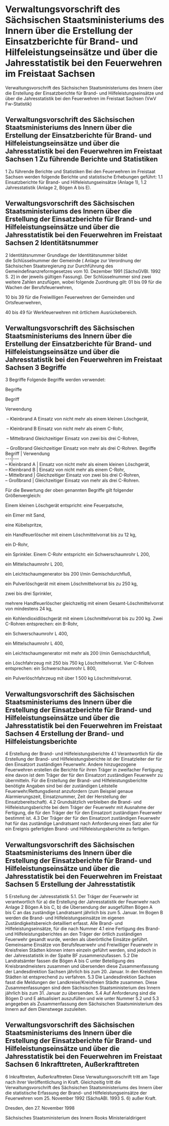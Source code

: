 # Verwaltungsvorschrift des Sächsischen Staatsministeriums des Innern über die Erstellung der Einsatzberichte für Brand- und Hilfeleistungseinsätze und über die Jahresstatistik bei den Feuerwehren im Freistaat Sachsen

Verwaltungsvorschrift des Sächsischen Staatsministeriums des Innern über die Erstellung der Einsatzberichte für Brand- und Hilfeleistungseinsätze und über die Jahresstatistik bei den Feuerwehren im Freistaat Sachsen (VwV Fw-Statistik)

## Verwaltungsvorschrift des Sächsischen Staatsministeriums des Innern über die Erstellung der Einsatzberichte für Brand- und Hilfeleistungseinsätze und über die Jahresstatistik bei den Feuerwehren im Freistaat Sachsen 1 Zu führende Berichte und Statistiken

1 Zu führende Berichte und Statistiken
 Bei den Feuerwehren im Freistaat Sachsen werden folgende Berichte und statistische Erhebungen geführt: 1.1 Einsatzberichte für Brand- und Hilfeleistungseinsätze (Anlage 1), 1.2 Jahresstatistik (Anlage 2, Bögen A bis E). 
## Verwaltungsvorschrift des Sächsischen Staatsministeriums des Innern über die Erstellung der Einsatzberichte für Brand- und Hilfeleistungseinsätze und über die Jahresstatistik bei den Feuerwehren im Freistaat Sachsen 2 Identitätsnummer

2 Identitätsnummer
 Grundlage der Identitätsnummer bildet die Schlüsselnummer der Gemeinde (
          Anlage zur Verordnung der Sächsischen Staatsregierung zur Durchführung des Gemeindefinanzreformgesetzes vom 10. Dezember 1991 [SächsGVBl. 1992 S. 2] in der jeweils gültigen Fassung). 
           Der Schlüsselnummer sind zwei weitere Zahlen anzufügen, wobei folgende Zuordnung gilt: 01 bis 09 für die Wachen der Berufsfeuerwehren,
            
10 bis 39 für die Freiwilligen Feuerwehren der Gemeinden und Ortsfeuerwehren,
            
40 bis 49 für Werkfeuerwehren mit örtlichem Ausrückebereich. 
## Verwaltungsvorschrift des Sächsischen Staatsministeriums des Innern über die Erstellung der Einsatzberichte für Brand- und Hilfeleistungseinsätze und über die Jahresstatistik bei den Feuerwehren im Freistaat Sachsen 3 Begriffe

3 Begriffe
 Folgende Begriffe werden verwendet: 
          
Begriffe
            






Begriff
                
Verwendung
                



 – Kleinbrand A
Einsatz von nicht mehr als einem kleinen Löschgerät,


 – Kleinbrand B
Einsatz von nicht mehr als einem C-Rohr,


 – Mittelbrand
Gleichzeitiger Einsatz von zwei bis drei C-Rohren,


 – Großbrand
Gleichzeitiger Einsatz von mehr als drei C-Rohren. Begriffe  Begriff  | Verwendung  
---|---  
– Kleinbrand A | Einsatz von nicht mehr als einem kleinen Löschgerät,  
– Kleinbrand B | Einsatz von nicht mehr als einem C-Rohr,  
– Mittelbrand | Gleichzeitiger Einsatz von zwei bis drei C-Rohren,  
– Großbrand | Gleichzeitiger Einsatz von mehr als drei C-Rohren.


Für die Bewertung der oben genannten Begriffe gilt folgender Größenvergleich: 
          
Einem kleinen Löschgerät entspricht: eine Feuerpatsche,
            
ein Eimer mit Sand,
            
eine Kübelspritze,
            
ein Handfeuerlöscher mit einem Löschmittelvorrat bis zu 12 kg,
            
ein D-Rohr,
            
ein Sprinkler. Einem C-Rohr entspricht: ein Schwerschaumrohr L 200,
            
ein Mittelschaumrohr L 200,
            
ein Leichtschaumgenerator bis 200 l/min Gemischdurchfluß,
            
ein Pulverlöschgerät mit einem Löschmittelvorrat bis zu 250 kg,
            
zwei bis drei Sprinkler,
            
mehrere Handfeuerlöscher gleichzeitig mit einem Gesamt-Löschmittelvorrat von mindestens 24 kg,
            
ein Kohlendioxidlöschgerät mit einem Löschmittelvorrat bis zu 200 kg. Zwei C-Rohren entsprechen: ein B-Rohr,
            
ein Schwerschaumrohr L 400,
            
ein Mittelschaumrohr L 400,
            
ein Leichtschaumgenerator mit mehr als 200 l/min Gemischdurchfluß,
            
ein Löschfahrzeug mit 250 bis 750 kg Löschmittelvorrat. Vier C-Rohren entsprechen: ein Schwerschaumrohr L 800,
            
ein Pulverlöschfahrzeug mit über 1 500 kg Löschmittelvorrat. 
## Verwaltungsvorschrift des Sächsischen Staatsministeriums des Innern über die Erstellung der Einsatzberichte für Brand- und Hilfeleistungseinsätze und über die Jahresstatistik bei den Feuerwehren im Freistaat Sachsen 4 Erstellung der Brand- und Hilfeleistungsberichte

4 Erstellung der Brand- und Hilfeleistungsberichte 4.1 Verantwortlich für die Erstellung der Brand- und Hilfeleistungsberichte ist der Einsatzleiter der für den Einsatzort zuständigen Feuerwehr. Andere hinzugezogene Feuerwehren erstellen die Berichte für ihren Träger in zweifacher Fertigung; eine davon ist dem Träger der für den Einsatzort zuständigen Feuerwehr zu übermitteln. Für die Erstellung der Brand- und Hilfeleistungsberichte benötigte Angaben sind bei der zuständigen Leitstelle Feuerwehr/Rettungsdienst anzufordern (zum Beispiel genaue Alarmierungszeit, Einsatznummer, Zeit der Herstellung der Einsatzbereitschaft). 4.2 Grundsätzlich verbleiben die Brand- und Hilfeleistungsberichte bei dem Träger der Feuerwehr mit Ausnahme der Fertigung, die für den Träger der für den Einsatzort zuständigen Feuerwehr bestimmt ist. 4.3 Der Träger der für den Einsatzort zuständigen Feuerwehr hat für das zuständige Landratsamt nach Anforderung einen Satz aller für ein Ereignis gefertigten Brand- und Hilfeleistungsberichte zu fertigen. 
## Verwaltungsvorschrift des Sächsischen Staatsministeriums des Innern über die Erstellung der Einsatzberichte für Brand- und Hilfeleistungseinsätze und über die Jahresstatistik bei den Feuerwehren im Freistaat Sachsen 5 Erstellung der Jahresstatistik

5 Erstellung der Jahresstatistik 5.1. Der Träger der Feuerwehr ist verantwortlich für a) die Erstellung der Jahresstatistik der Feuerwehr nach Anlage 2 Bögen A bis C, b) die Übersendung der ausgefüllten Bögen A bis C an das zuständige Landratsamt jährlich bis zum 5. Januar. Im Bogen B werden die Brand- und Hilfeleistungseinsätze im eigenen Zuständigkeitsbereich detailliert erfasst. Alle Brand- und Hilfeleistungseinsätze, für die nach Nummer 4.1 eine Fertigung des Brand- und Hilfeleistungsberichtes an den Träger der örtlich zuständigen Feuerwehr gesandt wurde, werden als überörtliche Einsätze geführt. Gemeinsame Einsätze von Berufsfeuerwehr und Freiwilliger Feuerwehr in Kreisfreien Städten können intern einzeln geführt werden, sind jedoch in der Jahresstatistik in der Spalte BF zusammenzufassen. 5.2 Die Landratsämter fassen die Bögen A bis C unter Beteiligung des Kreisbrandmeisters zusammen und übersenden diese Zusammenfassung der Landesdirektion Sachsen jährlich bis zum 20. Januar. In den Kreisfreien Städten ist entsprechend zu verfahren. 5.3 Die Landesdirektion Sachsen fasst die Meldungen der Landkreise/Kreisfreien Städte zusammen. Diese Zusammenfassungen sind dem Sächsischen Staatsministerium des Innern jährlich bis zum 31. Januar zu übersenden. 5.4 Auf Anforderung sind die Bögen D und E aktualisiert auszufüllen und wie unter Nummer 5.2 und 5.3 angegeben als Zusammenfassung dem Sächsischen Staatsministerium des Innern auf dem Dienstwege zuzuleiten. 
## Verwaltungsvorschrift des Sächsischen Staatsministeriums des Innern über die Erstellung der Einsatzberichte für Brand- und Hilfeleistungseinsätze und über die Jahresstatistik bei den Feuerwehren im Freistaat Sachsen 6 Inkrafttreten, Außerkrafttreten

6 Inkrafttreten, Außerkrafttreten
 Diese Verwaltungsvorschrift tritt am Tage nach ihrer Veröffentlichung in Kraft. Gleichzeitig tritt die Verwaltungsvorschrift des Sächsischen Staatsministeriums des Innern über die statistische Erfassung der Brand- und Hilfeleistungseinsätze der Feuerwehren vom 25. November 1992 (SächsABl. 1993 S. 6) außer Kraft. 

Dresden, den 27. November 1998

Sächsisches Staatsministerium des Innern 
           Rooks 
           Ministerialdirigent


